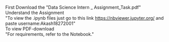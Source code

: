  First Download the "Data Science Intern _ Assignment_Task.pdf" Understand the Assignment 
 <br>
"To view the .ipynb files just go to this link https://nbviewer.jupyter.org/  and paste username:Akash18272001"
 <br>
To view PDF-download 
 <br>
"For requirements, refer to the Notebook."
